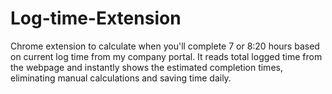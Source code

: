 # Log-time-Extension
Chrome extension to calculate when you'll complete 7 or 8:20 hours based on current log time from my company portal. It reads total logged time from the webpage and instantly shows the estimated completion times, eliminating manual calculations and saving time daily.
